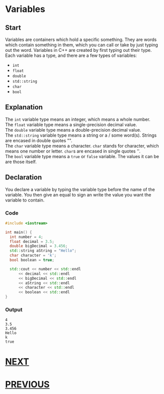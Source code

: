 # Variables

## Start

Variables are containers which hold a specific something. They are words which contain something in them, which you can call or take by just typing out the word. Variables in C++ are created by first typing out their type. Each variable has a type, and there are a few types of variables:

- `int`
- `float`
- `double`
- `std::string`
- `char`
- `bool`

## Explanation

The `int` variable type means an integer, which means a whole number. \
The `float` variable type means a single-precision decimal value. \
The `double` variable type means a double-precision decimal value. \
The `std::string` variable type means a string or a / some word(s). Strings are encased in double quotes "". \
The `char` variable type means a character. `char` stands for character, which means one number or letter. `char`s are encased in single quotes ''. \
The `bool` variable type means a `true` or `false` variable. The values it can be are those itself.

## Declaration

You declare a variable by typing the variable type before the name of the variable. You then give an equal to sign an write the value you want the variable to contain.

### Code

```cpp
#include <iostream>

int main() {
  int number = 4;
  float decimal = 3.5;
  double bigDecimal = 3.456;
  std::string aString = "Hello";
  char character = 'k';
  bool boolean = true;

  std::cout << number << std::endl
      << decimal << std::endl
      << bigDecimal << std::endl
      << aString << std::endl
      << character << std::endl
      << boolean << std::endl
}
```

### Output

```shell
4
3.5
3.456
Hello
k
true
```

# [NEXT](3.%20Operators.md)

# [PREVIOUS](1.%20Print.md)
